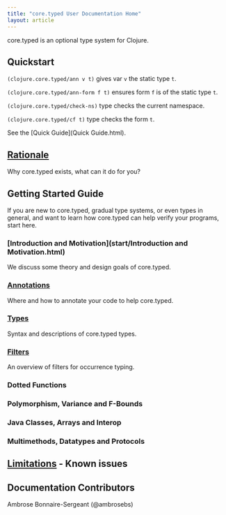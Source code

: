 ```yaml
---
title: "core.typed User Documentation Home"
layout: article
---
```


core.typed is an optional type system for Clojure.

## Quickstart

`(clojure.core.typed/ann v t)` gives var `v` the static type `t`.

`(clojure.core.typed/ann-form f t)` ensures form `f` is of the static type `t`.

`(clojure.core.typed/check-ns)` type checks the current namespace.

`(clojure.core.typed/cf t)` type checks the form `t`.

See the [Quick Guide](Quick Guide.html).

## [Rationale](Rationale.html)

Why core.typed exists, what can it do for you?

## Getting Started Guide

If you are new to core.typed, gradual type systems, or even types in general, and want to learn how
core.typed can help verify your programs, start here.

### [Introduction and Motivation](start/Introduction and Motivation.html)

We discuss some theory and design goals of core.typed.

### [Annotations](start/Annotations.html)

Where and how to annotate your code to help core.typed.

### [Types](Types.html)

Syntax and descriptions of core.typed types.

### [Filters](Filters.html)

An overview of filters for occurrence typing.

### Dotted Functions
### Polymorphism, Variance and F-Bounds
### Java Classes, Arrays and Interop
### Multimethods, Datatypes and Protocols

## [Limitations](Limitations.html) - Known issues

## Documentation Contributors

Ambrose Bonnaire-Sergeant (@ambrosebs)
